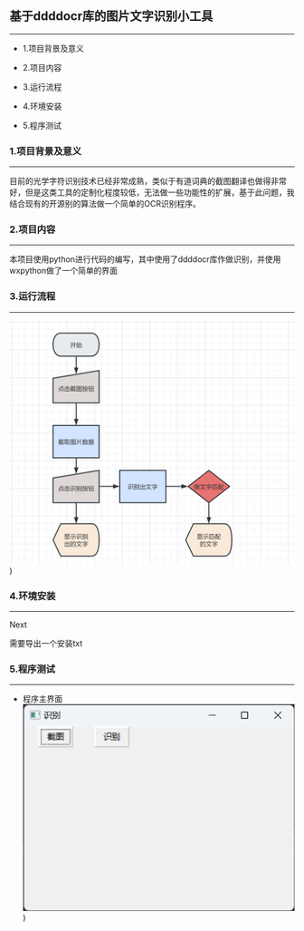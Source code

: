 ## 基于ddddocr库的图片文字识别小工具

****

- 1.项目背景及意义

- 2.项目内容

- 3.运行流程

- 4.环境安装

- 5.程序测试

### 1.项目背景及意义

****

目前的光学字符识别技术已经非常成熟，类似于有道词典的截图翻译也做得非常好，但是这类工具的定制化程度较低，无法做一些功能性的扩展，基于此问题，我结合现有的开源别的算法做一个简单的OCR识别程序。

### 2.项目内容

****

本项目使用python进行代码的编写，其中使用了ddddocr库作做识别，并使用wxpython做了一个简单的界面

### 3.运行流程

****

![](./PNG/process.png))

### 4.环境安装

****

Next

需要导出一个安装txt

### 5.程序测试

****

- 程序主界面
![](./PNG/HomeScreen.png))

